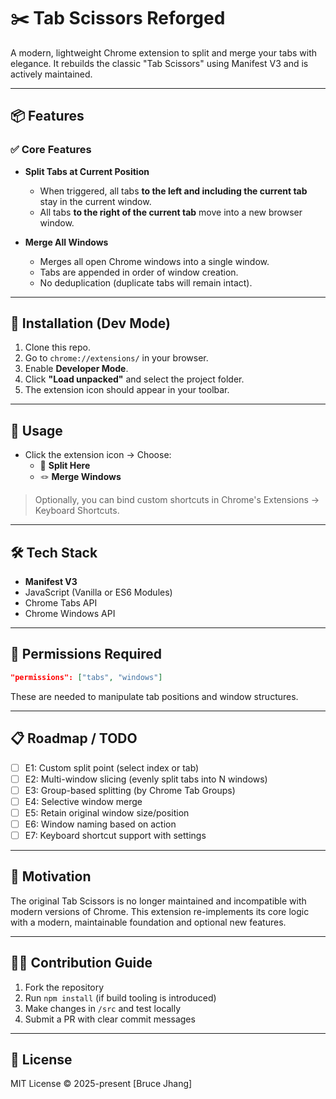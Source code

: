 # ✂️ Tab Scissors Reforged

A modern, lightweight Chrome extension to split and merge your tabs with elegance. It rebuilds the classic "Tab Scissors" using Manifest V3 and is actively maintained.

---

## 📦 Features

### ✅ Core Features

- **Split Tabs at Current Position**
  - When triggered, all tabs **to the left and including the current tab** stay in the current window.
  - All tabs **to the right of the current tab** move into a new browser window.

- **Merge All Windows**
  - Merges all open Chrome windows into a single window.
  - Tabs are appended in order of window creation.
  - No deduplication (duplicate tabs will remain intact).

---

## 🧪 Installation (Dev Mode)

1. Clone this repo.
2. Go to `chrome://extensions/` in your browser.
3. Enable **Developer Mode**.
4. Click **"Load unpacked"** and select the project folder.
5. The extension icon should appear in your toolbar.

---

## 🚀 Usage

- Click the extension icon → Choose:
  - 🔪 **Split Here**
  - 🪢 **Merge Windows**

> Optionally, you can bind custom shortcuts in Chrome's Extensions → Keyboard Shortcuts.

---

## 🛠️ Tech Stack

- **Manifest V3**
- JavaScript (Vanilla or ES6 Modules)
- Chrome Tabs API
- Chrome Windows API

---

## 🔐 Permissions Required

```json
"permissions": ["tabs", "windows"]
```

These are needed to manipulate tab positions and window structures.

---

## 📋 Roadmap / TODO

* [ ] E1: Custom split point (select index or tab)
* [ ] E2: Multi-window slicing (evenly split tabs into N windows)
* [ ] E3: Group-based splitting (by Chrome Tab Groups)
* [ ] E4: Selective window merge
* [ ] E5: Retain original window size/position
* [ ] E6: Window naming based on action
* [ ] E7: Keyboard shortcut support with settings

---

## 🧠 Motivation

The original Tab Scissors is no longer maintained and incompatible with modern versions of Chrome.
This extension re-implements its core logic with a modern, maintainable foundation and optional new features.

---

## 👩‍💻 Contribution Guide

1. Fork the repository
2. Run `npm install` (if build tooling is introduced)
3. Make changes in `/src` and test locally
4. Submit a PR with clear commit messages

---

## 📄 License

MIT License © 2025-present [Bruce Jhang]

